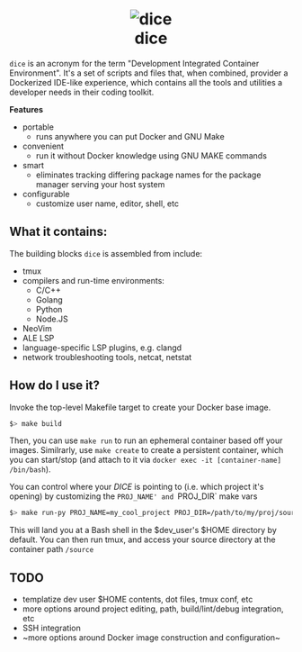 <h1 align="center">
<img src="https://user-images.githubusercontent.com/4662876/224566650-a840d55d-e015-44e1-b755-d5b3acc6bb2f.png" alt="dice">
     <div><strong>dice</strong></div>
</h1>

`dice` is an acronym for the term "Development Integrated Container Environment". It's a set of scripts and files that, when combined, provider a Dockerized IDE-like experience, which contains all the tools and utilities a developer needs in their coding toolkit.

**Features**
- portable
  - runs anywhere you can put Docker and GNU Make
- convenient
  - run it without Docker knowledge using GNU MAKE commands
- smart
  - eliminates tracking differing package names for the package manager serving your host system
- configurable
  - customize user name, editor, shell, etc

## What it contains:
The building blocks `dice` is assembled from include:
- tmux
- compilers and run-time environments:
  - C/C++
  - Golang
  - Python
  - Node.JS
- NeoVim
- ALE LSP
- language-specific LSP plugins, e.g. clangd
- network troubleshooting tools, netcat, netstat

## How do I use it?
Invoke the top-level Makefile target to create your Docker base image.
```bash
$> make build 
```

Then, you can use `make run` to run an ephemeral container based off your images. Similrarly, use `make create` to create a persistent container, which you can start/stop (and attach to it via `docker exec -it [container-name] /bin/bash`).

You can control where your _DICE_ is pointing to (i.e. which project it's opening) by customizing the `PROJ_NAME' and `PROJ_DIR` make vars
```bash
$> make run-py PROJ_NAME=my_cool_project PROJ_DIR=/path/to/my/proj/source
```
This will land you at a Bash shell in the $dev_user's $HOME directory by default. You can then run tmux, and access your source directory at the container path `/source`

## TODO
- templatize dev user $HOME contents, dot files, tmux conf, etc
- more options around project editing, path, build/lint/debug integration, etc
- SSH integration
- ~more options around Docker image construction and configuration~
